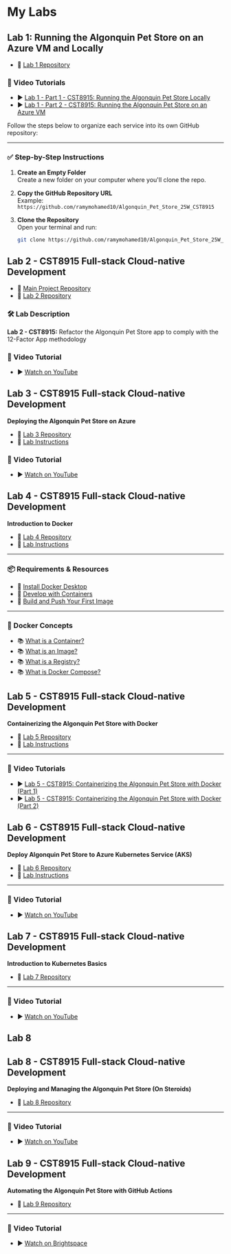 # My Labs

## Lab 1: Running the Algonquin Pet Store on an Azure VM and Locally

- 📁 [Lab 1 Repository](https://github.com/ramymohamed10/Lab1_24F_CST8915)

### 🎥 Video Tutorials
- ▶️ [Lab 1 - Part 1 - CST8915: Running the Algonquin Pet Store Locally](https://www.youtube.com/watch?v=q_oJdjzEIQ8)  
- ▶️ [Lab 1 - Part 2 - CST8915: Running the Algonquin Pet Store on an Azure VM](https://www.youtube.com/watch?v=5tMGdEtBOrs)

Follow the steps below to organize each service into its own GitHub repository:

---

### ✅ Step-by-Step Instructions

1. **Create an Empty Folder**  
   Create a new folder on your computer where you'll clone the repo.

2. **Copy the GitHub Repository URL**  
   Example:  
   `https://github.com/ramymohamed10/Algonquin_Pet_Store_25W_CST8915`

3. **Clone the Repository**  
   Open your terminal and run:
   ```bash
   git clone https://github.com/ramymohamed10/Algonquin_Pet_Store_25W_CST8915


## Lab 2 - CST8915 Full-stack Cloud-native Development

- 📁 [Main Project Repository](https://github.com/ramymohamed10/Algonquin_Pet_Store_25W_CST8915)  
- 📁 [Lab 2 Repository](https://github.com/ramymohamed10/Lab2_25W_CST8915)

### 🛠️ Lab Description
**Lab 2 - CST8915:** Refactor the Algonquin Pet Store app to comply with the 12-Factor App methodology

### 🎥 Video Tutorial
- ▶️ [Watch on YouTube](https://www.youtube.com/watch?v=pWRiH2ZUHQg)


## Lab 3 - CST8915 Full-stack Cloud-native Development  
**Deploying the Algonquin Pet Store on Azure**

- 📁 [Lab 3 Repository](https://github.com/ramymohamed10/Lab3_25W_CST8915)  
- 📄 [Lab Instructions](https://github.com/ramymohamed10/Lab3_25W_CST8915)

### 🎥 Video Tutorial
- ▶️ [Watch on YouTube](https://www.youtube.com/watch?v=uR8OtB1kOr8)

## Lab 4 - CST8915 Full-stack Cloud-native Development  
**Introduction to Docker**

- 📁 [Lab 4 Repository](https://github.com/ramymohamed10/Lab4_25W_CST8915)  
- 📄 [Lab Instructions](https://github.com/ramymohamed10/Lab4_25W_CST8915)

---

### 📦 Requirements & Resources

- 🔗 [Install Docker Desktop](https://docs.docker.com/get-started/introduction/get-docker-desktop/)
- 🔗 [Develop with Containers](https://docs.docker.com/get-started/introduction/develop-with-containers/)
- 🔗 [Build and Push Your First Image](https://docs.docker.com/get-started/introduction/build-and-push-first-image/)

---

### 📘 Docker Concepts

- 📚 [What is a Container?](https://docs.docker.com/get-started/docker-concepts/the-basics/what-is-a-container/)
- 📚 [What is an Image?](https://docs.docker.com/get-started/docker-concepts/the-basics/what-is-an-image/)
- 📚 [What is a Registry?](https://docs.docker.com/get-started/docker-concepts/the-basics/what-is-a-registry/)
- 📚 [What is Docker Compose?](https://docs.docker.com/get-started/docker-concepts/the-basics/what-is-docker-compose/)


## Lab 5 - CST8915 Full-stack Cloud-native Development  
**Containerizing the Algonquin Pet Store with Docker**

- 📁 [Lab 5 Repository](https://github.com/ramymohamed10/Lab5_25W_CST8915)  
- 📄 [Lab Instructions](https://github.com/ramymohamed10/Lab5_25W_CST8915)

---

### 🎥 Video Tutorials
- ▶️ [Lab 5 - CST8915: Containerizing the Algonquin Pet Store with Docker (Part 1)](https://www.youtube.com/watch?v=js5TrXJ1BVQ)
- ▶️ [Lab 5 - CST8915: Containerizing the Algonquin Pet Store with Docker (Part 2)](https://www.youtube.com/watch?v=-mX-yGD0iDc)

## Lab 6 - CST8915 Full-stack Cloud-native Development  
**Deploy Algonquin Pet Store to Azure Kubernetes Service (AKS)**

- 📁 [Lab 6 Repository](https://github.com/ramymohamed10/Lab6_25W_CST8915/blob/main/README.md)  
- 📄 [Lab Instructions](https://github.com/ramymohamed10/Lab6_25W_CST8915/blob/main/README.md)

---

### 🎥 Video Tutorial
- ▶️ [Watch on YouTube](https://www.youtube.com/watch?v=tAu0KNyD0o0)

## Lab 7 - CST8915 Full-stack Cloud-native Development  
**Introduction to Kubernetes Basics**

- 📁 [Lab 7 Repository](https://github.com/ramymohamed10/Lab7_25W_CST8915)

---

### 🎥 Video Tutorial
- ▶️ [Watch on YouTube](https://www.youtube.com/watch?v=q-0DKvYyW0o)

## Lab 8
## Lab 8 - CST8915 Full-stack Cloud-native Development  
**Deploying and Managing the Algonquin Pet Store (On Steroids)**

- 📁 [Lab 8 Repository](https://github.com/ramymohamed10/Lab8_24F_CST8915)

---

### 🎥 Video Tutorial
- ▶️ [Watch on YouTube](https://www.youtube.com/watch?v=WhJdpwtWGKg)


## Lab 9 - CST8915 Full-stack Cloud-native Development  
**Automating the Algonquin Pet Store with GitHub Actions**

- 📁 [Lab 9 Repository](https://github.com/ramymohamed10/Lab9_24F_CST8915)

---

### 🎥 Video Tutorial
- ▶️ [Watch on Brightspace](https://brightspace.algonquincollege.com/d2l/le/content/748182/viewContent/11183567/View)

